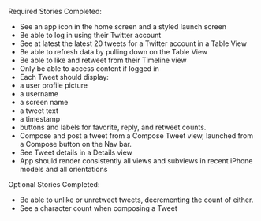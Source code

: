 Required Stories Completed: 
- See an app icon in the home screen and a styled launch screen
- Be able to log in using their Twitter account
- See at latest the latest 20 tweets for a Twitter account in a Table View
- Be able to refresh data by pulling down on the Table View
-  Be able to like and retweet from their Timeline view
-  Only be able to access content if logged in
-  Each Tweet should display:
  - a user profile picture
  - a username
  - a screen name
  - a tweet text
  - a timestamp
- buttons and labels for favorite, reply, and retweet counts.
-  Compose and post a tweet from a Compose Tweet view, launched from a Compose button on the Nav bar.
-  See Tweet details in a Details view
-  App should render consistently all views and subviews in recent iPhone models and all orientations


Optional Stories Completed: 
- Be able to unlike or unretweet tweets, decrementing the count of either.
- See a character count when composing a Tweet
